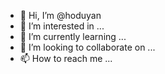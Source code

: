 - 👋 Hi, I’m @hoduyan
- 👀 I’m interested in ...
- 🌱 I’m currently learning ...
- 💞️ I’m looking to collaborate on ...
- 📫 How to reach me ...

<!---
hoduyan/hoduyan is a ✨ special ✨ repository because its `README.md` (this file) appears on your GitHub profile.
You can click the Preview link to take a look at your changes.
--->
